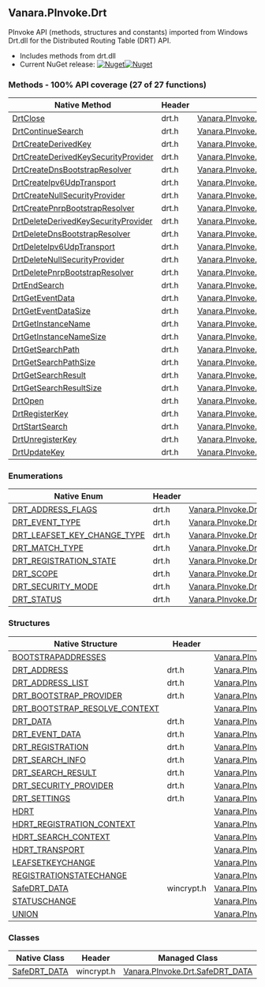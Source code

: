 ## Vanara.PInvoke.Drt  
PInvoke API (methods, structures and constants) imported from Windows Drt.dll for the Distributed Routing Table (DRT) API.

- Includes methods from drt.dll  
- Current NuGet release: [![Nuget](https://img.shields.io/nuget/v/Vanara.PInvoke.Drt?logo=nuget&style=flat-square)![Nuget](https://img.shields.io/nuget/dt/Vanara.PInvoke.Drt?label=%20&style=flat-square)](https://www.nuget.org/packages/Vanara.PInvoke.Drt)  
### Methods - 100% API coverage (27 of 27 functions)  
Native Method | Header | Managed Method  
--- | --- | ---  
[DrtClose](https://www.google.com/search?num=5&q=DrtClose+site%3Adocs.microsoft.com) | drt.h | [Vanara.PInvoke.Drt.DrtClose](https://github.com/dahall/Vanara/search?l=C%23&q=DrtClose)  
[DrtContinueSearch](https://www.google.com/search?num=5&q=DrtContinueSearch+site%3Adocs.microsoft.com) | drt.h | [Vanara.PInvoke.Drt.DrtContinueSearch](https://github.com/dahall/Vanara/search?l=C%23&q=DrtContinueSearch)  
[DrtCreateDerivedKey](https://www.google.com/search?num=5&q=DrtCreateDerivedKey+site%3Adocs.microsoft.com) | drt.h | [Vanara.PInvoke.Drt.DrtCreateDerivedKey](https://github.com/dahall/Vanara/search?l=C%23&q=DrtCreateDerivedKey)  
[DrtCreateDerivedKeySecurityProvider](https://www.google.com/search?num=5&q=DrtCreateDerivedKeySecurityProvider+site%3Adocs.microsoft.com) | drt.h | [Vanara.PInvoke.Drt.DrtCreateDerivedKeySecurityProvider](https://github.com/dahall/Vanara/search?l=C%23&q=DrtCreateDerivedKeySecurityProvider)  
[DrtCreateDnsBootstrapResolver](https://www.google.com/search?num=5&q=DrtCreateDnsBootstrapResolver+site%3Adocs.microsoft.com) | drt.h | [Vanara.PInvoke.Drt.DrtCreateDnsBootstrapResolver](https://github.com/dahall/Vanara/search?l=C%23&q=DrtCreateDnsBootstrapResolver)  
[DrtCreateIpv6UdpTransport](https://www.google.com/search?num=5&q=DrtCreateIpv6UdpTransport+site%3Adocs.microsoft.com) | drt.h | [Vanara.PInvoke.Drt.DrtCreateIpv6UdpTransport](https://github.com/dahall/Vanara/search?l=C%23&q=DrtCreateIpv6UdpTransport)  
[DrtCreateNullSecurityProvider](https://www.google.com/search?num=5&q=DrtCreateNullSecurityProvider+site%3Adocs.microsoft.com) | drt.h | [Vanara.PInvoke.Drt.DrtCreateNullSecurityProvider](https://github.com/dahall/Vanara/search?l=C%23&q=DrtCreateNullSecurityProvider)  
[DrtCreatePnrpBootstrapResolver](https://www.google.com/search?num=5&q=DrtCreatePnrpBootstrapResolver+site%3Adocs.microsoft.com) | drt.h | [Vanara.PInvoke.Drt.DrtCreatePnrpBootstrapResolver](https://github.com/dahall/Vanara/search?l=C%23&q=DrtCreatePnrpBootstrapResolver)  
[DrtDeleteDerivedKeySecurityProvider](https://www.google.com/search?num=5&q=DrtDeleteDerivedKeySecurityProvider+site%3Adocs.microsoft.com) | drt.h | [Vanara.PInvoke.Drt.DrtDeleteDerivedKeySecurityProvider](https://github.com/dahall/Vanara/search?l=C%23&q=DrtDeleteDerivedKeySecurityProvider)  
[DrtDeleteDnsBootstrapResolver](https://www.google.com/search?num=5&q=DrtDeleteDnsBootstrapResolver+site%3Adocs.microsoft.com) | drt.h | [Vanara.PInvoke.Drt.DrtDeleteDnsBootstrapResolver](https://github.com/dahall/Vanara/search?l=C%23&q=DrtDeleteDnsBootstrapResolver)  
[DrtDeleteIpv6UdpTransport](https://www.google.com/search?num=5&q=DrtDeleteIpv6UdpTransport+site%3Adocs.microsoft.com) | drt.h | [Vanara.PInvoke.Drt.DrtDeleteIpv6UdpTransport](https://github.com/dahall/Vanara/search?l=C%23&q=DrtDeleteIpv6UdpTransport)  
[DrtDeleteNullSecurityProvider](https://www.google.com/search?num=5&q=DrtDeleteNullSecurityProvider+site%3Adocs.microsoft.com) | drt.h | [Vanara.PInvoke.Drt.DrtDeleteNullSecurityProvider](https://github.com/dahall/Vanara/search?l=C%23&q=DrtDeleteNullSecurityProvider)  
[DrtDeletePnrpBootstrapResolver](https://www.google.com/search?num=5&q=DrtDeletePnrpBootstrapResolver+site%3Adocs.microsoft.com) | drt.h | [Vanara.PInvoke.Drt.DrtDeletePnrpBootstrapResolver](https://github.com/dahall/Vanara/search?l=C%23&q=DrtDeletePnrpBootstrapResolver)  
[DrtEndSearch](https://www.google.com/search?num=5&q=DrtEndSearch+site%3Adocs.microsoft.com) | drt.h | [Vanara.PInvoke.Drt.DrtEndSearch](https://github.com/dahall/Vanara/search?l=C%23&q=DrtEndSearch)  
[DrtGetEventData](https://www.google.com/search?num=5&q=DrtGetEventData+site%3Adocs.microsoft.com) | drt.h | [Vanara.PInvoke.Drt.DrtGetEventData](https://github.com/dahall/Vanara/search?l=C%23&q=DrtGetEventData)  
[DrtGetEventDataSize](https://www.google.com/search?num=5&q=DrtGetEventDataSize+site%3Adocs.microsoft.com) | drt.h | [Vanara.PInvoke.Drt.DrtGetEventDataSize](https://github.com/dahall/Vanara/search?l=C%23&q=DrtGetEventDataSize)  
[DrtGetInstanceName](https://www.google.com/search?num=5&q=DrtGetInstanceName+site%3Adocs.microsoft.com) | drt.h | [Vanara.PInvoke.Drt.DrtGetInstanceName](https://github.com/dahall/Vanara/search?l=C%23&q=DrtGetInstanceName)  
[DrtGetInstanceNameSize](https://www.google.com/search?num=5&q=DrtGetInstanceNameSize+site%3Adocs.microsoft.com) | drt.h | [Vanara.PInvoke.Drt.DrtGetInstanceNameSize](https://github.com/dahall/Vanara/search?l=C%23&q=DrtGetInstanceNameSize)  
[DrtGetSearchPath](https://www.google.com/search?num=5&q=DrtGetSearchPath+site%3Adocs.microsoft.com) | drt.h | [Vanara.PInvoke.Drt.DrtGetSearchPath](https://github.com/dahall/Vanara/search?l=C%23&q=DrtGetSearchPath)  
[DrtGetSearchPathSize](https://www.google.com/search?num=5&q=DrtGetSearchPathSize+site%3Adocs.microsoft.com) | drt.h | [Vanara.PInvoke.Drt.DrtGetSearchPathSize](https://github.com/dahall/Vanara/search?l=C%23&q=DrtGetSearchPathSize)  
[DrtGetSearchResult](https://www.google.com/search?num=5&q=DrtGetSearchResult+site%3Adocs.microsoft.com) | drt.h | [Vanara.PInvoke.Drt.DrtGetSearchResult](https://github.com/dahall/Vanara/search?l=C%23&q=DrtGetSearchResult)  
[DrtGetSearchResultSize](https://www.google.com/search?num=5&q=DrtGetSearchResultSize+site%3Adocs.microsoft.com) | drt.h | [Vanara.PInvoke.Drt.DrtGetSearchResultSize](https://github.com/dahall/Vanara/search?l=C%23&q=DrtGetSearchResultSize)  
[DrtOpen](https://www.google.com/search?num=5&q=DrtOpen+site%3Adocs.microsoft.com) | drt.h | [Vanara.PInvoke.Drt.DrtOpen](https://github.com/dahall/Vanara/search?l=C%23&q=DrtOpen)  
[DrtRegisterKey](https://www.google.com/search?num=5&q=DrtRegisterKey+site%3Adocs.microsoft.com) | drt.h | [Vanara.PInvoke.Drt.DrtRegisterKey](https://github.com/dahall/Vanara/search?l=C%23&q=DrtRegisterKey)  
[DrtStartSearch](https://www.google.com/search?num=5&q=DrtStartSearch+site%3Adocs.microsoft.com) | drt.h | [Vanara.PInvoke.Drt.DrtStartSearch](https://github.com/dahall/Vanara/search?l=C%23&q=DrtStartSearch)  
[DrtUnregisterKey](https://www.google.com/search?num=5&q=DrtUnregisterKey+site%3Adocs.microsoft.com) | drt.h | [Vanara.PInvoke.Drt.DrtUnregisterKey](https://github.com/dahall/Vanara/search?l=C%23&q=DrtUnregisterKey)  
[DrtUpdateKey](https://www.google.com/search?num=5&q=DrtUpdateKey+site%3Adocs.microsoft.com) | drt.h | [Vanara.PInvoke.Drt.DrtUpdateKey](https://github.com/dahall/Vanara/search?l=C%23&q=DrtUpdateKey)  
### Enumerations  
Native Enum | Header | Managed Enum  
--- | --- | ---  
[DRT_ADDRESS_FLAGS](https://www.google.com/search?num=5&q=DRT_ADDRESS_FLAGS+site%3Adocs.microsoft.com) | drt.h | [Vanara.PInvoke.Drt.DRT_ADDRESS_FLAGS](https://github.com/dahall/Vanara/search?l=C%23&q=DRT_ADDRESS_FLAGS)  
[DRT_EVENT_TYPE](https://www.google.com/search?num=5&q=DRT_EVENT_TYPE+site%3Adocs.microsoft.com) | drt.h | [Vanara.PInvoke.Drt.DRT_EVENT_TYPE](https://github.com/dahall/Vanara/search?l=C%23&q=DRT_EVENT_TYPE)  
[DRT_LEAFSET_KEY_CHANGE_TYPE](https://www.google.com/search?num=5&q=DRT_LEAFSET_KEY_CHANGE_TYPE+site%3Adocs.microsoft.com) | drt.h | [Vanara.PInvoke.Drt.DRT_LEAFSET_KEY_CHANGE_TYPE](https://github.com/dahall/Vanara/search?l=C%23&q=DRT_LEAFSET_KEY_CHANGE_TYPE)  
[DRT_MATCH_TYPE](https://www.google.com/search?num=5&q=DRT_MATCH_TYPE+site%3Adocs.microsoft.com) | drt.h | [Vanara.PInvoke.Drt.DRT_MATCH_TYPE](https://github.com/dahall/Vanara/search?l=C%23&q=DRT_MATCH_TYPE)  
[DRT_REGISTRATION_STATE](https://www.google.com/search?num=5&q=DRT_REGISTRATION_STATE+site%3Adocs.microsoft.com) | drt.h | [Vanara.PInvoke.Drt.DRT_REGISTRATION_STATE](https://github.com/dahall/Vanara/search?l=C%23&q=DRT_REGISTRATION_STATE)  
[DRT_SCOPE](https://www.google.com/search?num=5&q=DRT_SCOPE+site%3Adocs.microsoft.com) | drt.h | [Vanara.PInvoke.Drt.DRT_SCOPE](https://github.com/dahall/Vanara/search?l=C%23&q=DRT_SCOPE)  
[DRT_SECURITY_MODE](https://www.google.com/search?num=5&q=DRT_SECURITY_MODE+site%3Adocs.microsoft.com) | drt.h | [Vanara.PInvoke.Drt.DRT_SECURITY_MODE](https://github.com/dahall/Vanara/search?l=C%23&q=DRT_SECURITY_MODE)  
[DRT_STATUS](https://www.google.com/search?num=5&q=DRT_STATUS+site%3Adocs.microsoft.com) | drt.h | [Vanara.PInvoke.Drt.DRT_STATUS](https://github.com/dahall/Vanara/search?l=C%23&q=DRT_STATUS)  
### Structures  
Native Structure | Header | Managed Structure  
--- | --- | ---  
[BOOTSTRAPADDRESSES](https://www.google.com/search?num=5&q=BOOTSTRAPADDRESSES+site%3Adocs.microsoft.com) |  | [Vanara.PInvoke.Drt.DRT_EVENT_DATA.UNION.STATUSCHANGE.BOOTSTRAPADDRESSES](https://github.com/dahall/Vanara/search?l=C%23&q=BOOTSTRAPADDRESSES)  
[DRT_ADDRESS](https://www.google.com/search?num=5&q=DRT_ADDRESS+site%3Adocs.microsoft.com) | drt.h | [Vanara.PInvoke.Drt.DRT_ADDRESS](https://github.com/dahall/Vanara/search?l=C%23&q=DRT_ADDRESS)  
[DRT_ADDRESS_LIST](https://www.google.com/search?num=5&q=DRT_ADDRESS_LIST+site%3Adocs.microsoft.com) | drt.h | [Vanara.PInvoke.Drt.DRT_ADDRESS_LIST](https://github.com/dahall/Vanara/search?l=C%23&q=DRT_ADDRESS_LIST)  
[DRT_BOOTSTRAP_PROVIDER](https://www.google.com/search?num=5&q=DRT_BOOTSTRAP_PROVIDER+site%3Adocs.microsoft.com) | drt.h | [Vanara.PInvoke.Drt.DRT_BOOTSTRAP_PROVIDER](https://github.com/dahall/Vanara/search?l=C%23&q=DRT_BOOTSTRAP_PROVIDER)  
[DRT_BOOTSTRAP_RESOLVE_CONTEXT](https://www.google.com/search?num=5&q=DRT_BOOTSTRAP_RESOLVE_CONTEXT+site%3Adocs.microsoft.com) |  | [Vanara.PInvoke.Drt.DRT_BOOTSTRAP_RESOLVE_CONTEXT](https://github.com/dahall/Vanara/search?l=C%23&q=DRT_BOOTSTRAP_RESOLVE_CONTEXT)  
[DRT_DATA](https://www.google.com/search?num=5&q=DRT_DATA+site%3Adocs.microsoft.com) | drt.h | [Vanara.PInvoke.Drt.DRT_DATA](https://github.com/dahall/Vanara/search?l=C%23&q=DRT_DATA)  
[DRT_EVENT_DATA](https://www.google.com/search?num=5&q=DRT_EVENT_DATA+site%3Adocs.microsoft.com) | drt.h | [Vanara.PInvoke.Drt.DRT_EVENT_DATA](https://github.com/dahall/Vanara/search?l=C%23&q=DRT_EVENT_DATA)  
[DRT_REGISTRATION](https://www.google.com/search?num=5&q=DRT_REGISTRATION+site%3Adocs.microsoft.com) | drt.h | [Vanara.PInvoke.Drt.DRT_REGISTRATION](https://github.com/dahall/Vanara/search?l=C%23&q=DRT_REGISTRATION)  
[DRT_SEARCH_INFO](https://www.google.com/search?num=5&q=DRT_SEARCH_INFO+site%3Adocs.microsoft.com) | drt.h | [Vanara.PInvoke.Drt.DRT_SEARCH_INFO](https://github.com/dahall/Vanara/search?l=C%23&q=DRT_SEARCH_INFO)  
[DRT_SEARCH_RESULT](https://www.google.com/search?num=5&q=DRT_SEARCH_RESULT+site%3Adocs.microsoft.com) | drt.h | [Vanara.PInvoke.Drt.DRT_SEARCH_RESULT](https://github.com/dahall/Vanara/search?l=C%23&q=DRT_SEARCH_RESULT)  
[DRT_SECURITY_PROVIDER](https://www.google.com/search?num=5&q=DRT_SECURITY_PROVIDER+site%3Adocs.microsoft.com) | drt.h | [Vanara.PInvoke.Drt.DRT_SECURITY_PROVIDER](https://github.com/dahall/Vanara/search?l=C%23&q=DRT_SECURITY_PROVIDER)  
[DRT_SETTINGS](https://www.google.com/search?num=5&q=DRT_SETTINGS+site%3Adocs.microsoft.com) | drt.h | [Vanara.PInvoke.Drt.DRT_SETTINGS](https://github.com/dahall/Vanara/search?l=C%23&q=DRT_SETTINGS)  
[HDRT](https://www.google.com/search?num=5&q=HDRT+site%3Adocs.microsoft.com) |  | [Vanara.PInvoke.Drt.HDRT](https://github.com/dahall/Vanara/search?l=C%23&q=HDRT)  
[HDRT_REGISTRATION_CONTEXT](https://www.google.com/search?num=5&q=HDRT_REGISTRATION_CONTEXT+site%3Adocs.microsoft.com) |  | [Vanara.PInvoke.Drt.HDRT_REGISTRATION_CONTEXT](https://github.com/dahall/Vanara/search?l=C%23&q=HDRT_REGISTRATION_CONTEXT)  
[HDRT_SEARCH_CONTEXT](https://www.google.com/search?num=5&q=HDRT_SEARCH_CONTEXT+site%3Adocs.microsoft.com) |  | [Vanara.PInvoke.Drt.HDRT_SEARCH_CONTEXT](https://github.com/dahall/Vanara/search?l=C%23&q=HDRT_SEARCH_CONTEXT)  
[HDRT_TRANSPORT](https://www.google.com/search?num=5&q=HDRT_TRANSPORT+site%3Adocs.microsoft.com) |  | [Vanara.PInvoke.Drt.HDRT_TRANSPORT](https://github.com/dahall/Vanara/search?l=C%23&q=HDRT_TRANSPORT)  
[LEAFSETKEYCHANGE](https://www.google.com/search?num=5&q=LEAFSETKEYCHANGE+site%3Adocs.microsoft.com) |  | [Vanara.PInvoke.Drt.DRT_EVENT_DATA.UNION.LEAFSETKEYCHANGE](https://github.com/dahall/Vanara/search?l=C%23&q=LEAFSETKEYCHANGE)  
[REGISTRATIONSTATECHANGE](https://www.google.com/search?num=5&q=REGISTRATIONSTATECHANGE+site%3Adocs.microsoft.com) |  | [Vanara.PInvoke.Drt.DRT_EVENT_DATA.UNION.REGISTRATIONSTATECHANGE](https://github.com/dahall/Vanara/search?l=C%23&q=REGISTRATIONSTATECHANGE)  
[SafeDRT_DATA](https://www.google.com/search?num=5&q=SafeDRT_DATA+site%3Adocs.microsoft.com) | wincrypt.h | [Vanara.PInvoke.Drt.SafeDRT_DATA](https://github.com/dahall/Vanara/search?l=C%23&q=SafeDRT_DATA)  
[STATUSCHANGE](https://www.google.com/search?num=5&q=STATUSCHANGE+site%3Adocs.microsoft.com) |  | [Vanara.PInvoke.Drt.DRT_EVENT_DATA.UNION.STATUSCHANGE](https://github.com/dahall/Vanara/search?l=C%23&q=STATUSCHANGE)  
[UNION](https://www.google.com/search?num=5&q=UNION+site%3Adocs.microsoft.com) |  | [Vanara.PInvoke.Drt.DRT_EVENT_DATA.UNION](https://github.com/dahall/Vanara/search?l=C%23&q=UNION)  
### Classes  
Native Class | Header | Managed Class  
--- | --- | ---  
[SafeDRT_DATA](https://www.google.com/search?num=5&q=SafeDRT_DATA+site%3Adocs.microsoft.com) | wincrypt.h | [Vanara.PInvoke.Drt.SafeDRT_DATA](https://github.com/dahall/Vanara/search?l=C%23&q=SafeDRT_DATA)  
